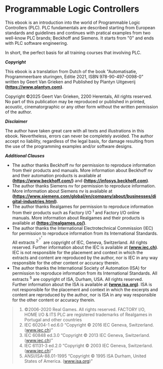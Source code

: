 # Programmable Logic Controllers

This ebook is an introduction into the world of Programmable Logic Controllers (PLC). 
PLC fundamentals are described starting from European standards and guidelines and continues with pratical examples from two well-know PLC brands; Beckhoff and Siemens.
It starts from "0" and ends with PLC software engineering.

In short, the perfect basis for all training courses that involving PLC.

***Copyright***

This ebook is a translation from Dutch of the book "Automatisatie, Programmeerbare sturingen, Editie 2021, ISBN 978-90-497-0098-0" written by Geert Van Grieken and Published by Plantyn Uitgeverij **(https://www.plantyn.com)**.

Copyright ©2025 Geert Van Grieken, 2200 Herentals, All rights reserved. No part of this publication may be reproduced or published in printed, acoustic, cinematorgraphic or any other form without the written permission of the author.

***Disclaimer***

The author have taken great care with all texts and illustrations in this ebook. Nevertheless, errors can never be completely avoided. 
The author accept no liability, regardless of the legal basis, for damage resulting from the use of the programming examples and/or software designs.

***Additional Clauses***

- The author thanks Beckhoff nv for permission to reproduce information from their products and manuals. More information about Beckhoff nv and their automation products is available at **(https://www.beckhoff.com/)** and **(https://infosys.beckhoff.com)**.
- The author thanks Siemens nv for permission to reproduce information. More information about Siemens nv is available at **(https://www.siemens.com/global/en/company/about/businesses/digital-industries.html)**.
- The author thanks Realgames for permission to reproduce information from their products such as Factory I/O $^1$ and Factory I/O online manuals. More information about Realgames and their products is available at **(https://realgames.co/)**.
- The author thanks the International Electrotechnical Commission (IEC) for permission to reproduce information from its International Standards. All extracts $^2^,^3^,^4$ are copyright of IEC, Geneva, Switzerland. All rights reserved. Further information about the IEC is available at **(www.iec.ch)**. IEC is not responsible for the placement and context in which the extracts and content are reproduced by the author, nor is IEC in any way responsible for the other content or accuracy therein.
- The author thanks the International Society of Automation (ISA) for permission to reproduce information from its International Standards. All extracts $^5$ are copyright of ISA, Durham, USA. All rights reserved. Further information about the ISA is available at **(www.isa.org)**. ISA is not responsible for the placement and context in which the excerpts and content are reproduced by the author, nor is ISA in any way responsible for the other content or accuracy therein.

> 1. ©2006-2020 Real Games. All rights reserved. FACTORY I/O, HOME I/O & ITS PLC are registered trademarks of Realgames in Portugal and other countries
> 2. IEC 60204-1 ed.6.0  “Copyright © 2016 IEC Geneva, Switzerland. (www.iec.ch)”  
> 3. IEC 60848 ed.3.0  “Copyright © 2013 IEC Geneva, Switzerland. (www.iec.ch)” 
> 4. IEC 61131-3 ed.2.0  “Copyright © 2003 IEC Geneva, Switzerland. (www.iec.ch)” 
> 5. ANSI/ISA-88.01-1995 “Copyright © 1995 ISA Durham, United States of America. (www.isa.org)”

